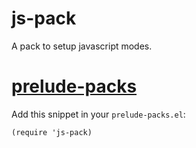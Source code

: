 js-pack
=======

A pack to setup javascript modes.

# [prelude-packs](https://github.com/ardumont/prelude-packs)

Add this snippet in your `prelude-packs.el`:
```elisp
(require 'js-pack)
```
